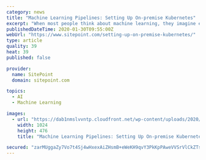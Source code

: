 ```yaml
---
category: news
title: "Machine Learning Pipelines: Setting Up On-premise Kubernetes"
excerpt: "When most people think about machine learning, they imagine engineers and data scientists tweaking network architectures, loss functions, and tuning hyper-parameters, coupled with the constant retraining until the results are satisfactory. Indeed, training machine learning models takes a lot of hard work. A tremendous amount of time and ..."
publishedDateTime: 2020-01-30T09:55:00Z
webUrl: "https://www.sitepoint.com/setting-up-on-premise-kubernetes/"
type: article
quality: 39
heat: 39
published: false

provider:
  name: SitePoint
  domain: sitepoint.com

topics:
  - AI
  - Machine Learning

images:
  - url: "https://dab1nmslvvntp.cloudfront.net/wp-content/uploads/2020/01/1580085013machine-learning-scope-1024x476.png"
    width: 1024
    height: 476
    title: "Machine Learning Pipelines: Setting Up On-premise Kubernetes"

secured: "zarMUggaZy7Vo7t4Sj4wHxexAiZHsmB+eWeKH9qvY3PkKpPAweVVSrVlCkZTsG/lnZKu8neeBtjBbNA0mBfxV79iz+L56xi4bbNmanas60Nvoimv+2/4J+PeEOWyUgDMXoW5QyTcfb3nLzukQ5qB6FcQaeaGPUBxa/udTTi7SRcy7dFsnXn9zXulfJZQM2ufeDoDR0Nmi1GSdo8C9VrJtNQN5j7NPOyehx1OUifqovFnQuT84XSicynna/QQW4EHKk08El6+Gp1mJAp/hvlC/L9OKkjSnnOSm+uNfexL+dlhf5cDUXpie/3hRFoEzuH3zGtS5lwonCrmwdCNEJ1omyMYk2Cu5auA/QKFQZWBf1kf5aR+kDlwvJACyUKBWqxwUHWBzyyNoulEvEqXM4KxAx5HNoMIiKWFW9yohlExEsUdkMwLuf4XjFG2s2cwhpJxfmu5bITBoFAHIp81GFlcPqc2tCc94hFbr1huC0PalFM=;nOa1sfSZZ5nmzFzLt8znZQ=="
---
```


